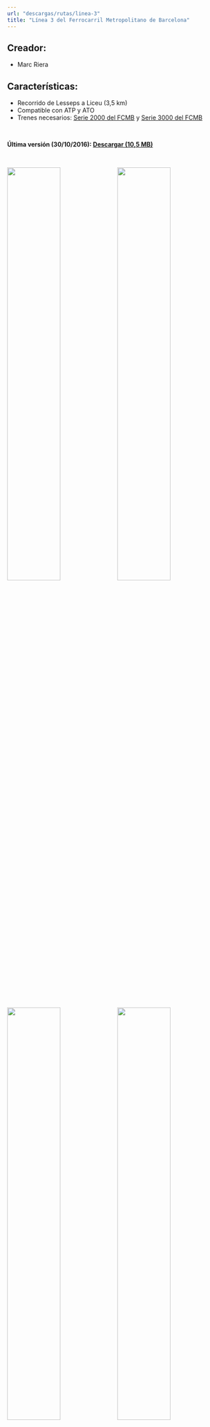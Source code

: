 ```yaml
---
url: "descargas/rutas/linea-3"
title: "Línea 3 del Ferrocarril Metropolitano de Barcelona"
---
```

## Creador:

* Marc Riera

## Características:

* Recorrido de Lesseps a Liceu (3,5 km)
* Compatible con ATP y ATO
* Trenes necesarios: <a href="/descargas/trenes/serie-2000">Serie 2000 del FCMB</a> y <a href="/descargas/trenes/serie-3000">Serie 3000 del FCMB</a>

&nbsp;

**Última versión (30/10/2016): <a href="https://github.com/MarcRiera/FCMB-L3/releases/download/v1.0/FCMB_L3_v1.0.obp">Descargar (10,5 MB)</a>**

&nbsp;

<a href="/images/rutes/l3/1.png" target="_blank"><img style="float: left; width: 49.5%; margin-right: 0.5%; margin-bottom: 1em;" src="/images/rutes/l3/1.png" /></a><a href="/images/rutes/l3/2.png" target="_blank"><img style="float: right; width: 49.5%; margin-left: 0.5%; margin-bottom: 1em;" src="/images/rutes/l3/2.png" /></a>
<a href="/images/rutes/l3/3.png" target="_blank"><img style="float: left; width: 49.5%; margin-right: 0.5%; margin-bottom: 1em;" src="/images/rutes/l3/3.png" /></a><a href="/images/rutes/l3/4.png" target="_blank"><img style="float: right; width: 49.5%; margin-left: 0.5%; margin-bottom: 1em;" src="/images/rutes/l3/4.png" /></a>
